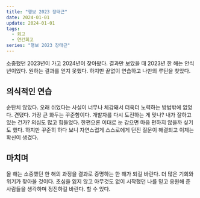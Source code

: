 ```yaml
---
title: "행보 2023 장태근"
date: 2024-01-01
update: 2024-01-01
tags:
  - 회고
  - 연간회고
series: "행보 2023 장태근"
---
```


소중했던 2023년이 가고 2024년이 찾아왔다. 결과만 보았을 때 2023년 한 해는 안식년이었다. 원하는 결과를
얻지 못했다. 하지만 끝없이 연습하고 나만의 루틴을 찾았다.

## 의식적인 연습

순탄치 않았다. 오래 쉬었다는 사실이 너무나 체감돼서 더욱더 노력하는 방법밖에 없었다. 견뎠다. 가장 큰 화두는
꾸준함이다. 개발자를 다시 도전하는 게 맞나? 내가 잘하고 있는 건가? 의심도 많고 힘들었다. 한편으론 이대로 눈 감으면 마음
편하지 않을까 싶기도 했다. 하지만 꾸준히 하다 보니 자연스럽게 스스로에게 던진 질문이 해결되고 이제는 확신이 생겼다.

## 마치며

올 해는 소중했던 한 해의 과정을 결과로 증명하는 한 해가 되길 바란다. 더 많은 기회와 위기가 찾아올 것이다. 초심을 잃지 않고
아무것도 없이 시작했던 나를 믿고 응원해 준 사람들을 생각하며 정진하길 바란다. 할 수 있다.
